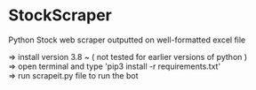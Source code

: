 # StockScraper
Python Stock web scraper outputted on well-formatted excel file

=> install version 3.8 ~ ( not tested for earlier versions of python )      
=> open terminal and type 'pip3 install -r requirements.txt'  
=> run scrapeit.py file to run the bot 


